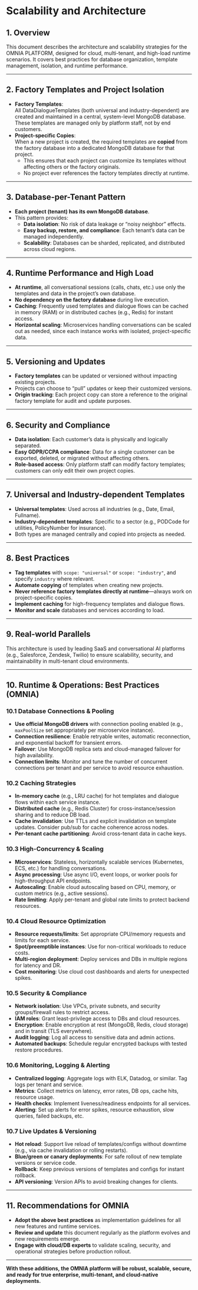 # Scalability and Architecture

## 1. Overview

This document describes the architecture and scalability strategies for the OMNIA PLATFORM, designed for cloud, multi-tenant, and high-load runtime scenarios. It covers best practices for database organization, template management, isolation, and runtime performance.

---

## 2. Factory Templates and Project Isolation

- **Factory Templates**:  
  All DataDialogueTemplates (both universal and industry-dependent) are created and maintained in a central, system-level MongoDB database. These templates are managed only by platform staff, not by end customers.
- **Project-specific Copies**:  
  When a new project is created, the required templates are **copied** from the factory database into a dedicated MongoDB database for that project.  
  - This ensures that each project can customize its templates without affecting others or the factory originals.
  - No project ever references the factory templates directly at runtime.

---

## 3. Database-per-Tenant Pattern

- **Each project (tenant) has its own MongoDB database**.
- This pattern provides:
  - **Data isolation**: No risk of data leakage or “noisy neighbor” effects.
  - **Easy backup, restore, and compliance**: Each tenant’s data can be managed independently.
  - **Scalability**: Databases can be sharded, replicated, and distributed across cloud regions.

---

## 4. Runtime Performance and High Load

- **At runtime**, all conversational sessions (calls, chats, etc.) use only the templates and data in the project’s own database.
- **No dependency on the factory database** during live execution.
- **Caching**: Frequently used templates and dialogue flows can be cached in memory (RAM) or in distributed caches (e.g., Redis) for instant access.
- **Horizontal scaling**: Microservices handling conversations can be scaled out as needed, since each instance works with isolated, project-specific data.

---

## 5. Versioning and Updates

- **Factory templates** can be updated or versioned without impacting existing projects.
- Projects can choose to “pull” updates or keep their customized versions.
- **Origin tracking**: Each project copy can store a reference to the original factory template for audit and update purposes.

---

## 6. Security and Compliance

- **Data isolation**: Each customer’s data is physically and logically separated.
- **Easy GDPR/CCPA compliance**: Data for a single customer can be exported, deleted, or migrated without affecting others.
- **Role-based access**: Only platform staff can modify factory templates; customers can only edit their own project copies.

---

## 7. Universal and Industry-dependent Templates

- **Universal templates**: Used across all industries (e.g., Date, Email, Fullname).
- **Industry-dependent templates**: Specific to a sector (e.g., PODCode for utilities, PolicyNumber for insurance).
- Both types are managed centrally and copied into projects as needed.

---

## 8. Best Practices

- **Tag templates** with `scope: "universal"` or `scope: "industry"`, and specify `industry` where relevant.
- **Automate copying** of templates when creating new projects.
- **Never reference factory templates directly at runtime**—always work on project-specific copies.
- **Implement caching** for high-frequency templates and dialogue flows.
- **Monitor and scale** databases and services according to load.

---

## 9. Real-world Parallels

This architecture is used by leading SaaS and conversational AI platforms (e.g., Salesforce, Zendesk, Twilio) to ensure scalability, security, and maintainability in multi-tenant cloud environments.

---

## 10. Runtime & Operations: Best Practices (OMNIA)

### 10.1 Database Connections & Pooling
- **Use official MongoDB drivers** with connection pooling enabled (e.g., `maxPoolSize` set appropriately per microservice instance).
- **Connection resilience**: Enable retryable writes, automatic reconnection, and exponential backoff for transient errors.
- **Failover**: Use MongoDB replica sets and cloud-managed failover for high availability.
- **Connection limits**: Monitor and tune the number of concurrent connections per tenant and per service to avoid resource exhaustion.

### 10.2 Caching Strategies
- **In-memory cache** (e.g., LRU cache) for hot templates and dialogue flows within each service instance.
- **Distributed cache** (e.g., Redis Cluster) for cross-instance/session sharing and to reduce DB load.
- **Cache invalidation**: Use TTLs and explicit invalidation on template updates. Consider pub/sub for cache coherence across nodes.
- **Per-tenant cache partitioning**: Avoid cross-tenant data in cache keys.

### 10.3 High-Concurrency & Scaling
- **Microservices**: Stateless, horizontally scalable services (Kubernetes, ECS, etc.) for handling conversations.
- **Async processing**: Use async I/O, event loops, or worker pools for high-throughput API endpoints.
- **Autoscaling**: Enable cloud autoscaling based on CPU, memory, or custom metrics (e.g., active sessions).
- **Rate limiting**: Apply per-tenant and global rate limits to protect backend resources.

### 10.4 Cloud Resource Optimization
- **Resource requests/limits**: Set appropriate CPU/memory requests and limits for each service.
- **Spot/preemptible instances**: Use for non-critical workloads to reduce costs.
- **Multi-region deployment**: Deploy services and DBs in multiple regions for latency and DR.
- **Cost monitoring**: Use cloud cost dashboards and alerts for unexpected spikes.

### 10.5 Security & Compliance
- **Network isolation**: Use VPCs, private subnets, and security groups/firewall rules to restrict access.
- **IAM roles**: Grant least-privilege access to DBs and cloud resources.
- **Encryption**: Enable encryption at rest (MongoDB, Redis, cloud storage) and in transit (TLS everywhere).
- **Audit logging**: Log all access to sensitive data and admin actions.
- **Automated backups**: Schedule regular encrypted backups with tested restore procedures.

### 10.6 Monitoring, Logging & Alerting
- **Centralized logging**: Aggregate logs with ELK, Datadog, or similar. Tag logs per tenant and service.
- **Metrics**: Collect metrics on latency, error rates, DB ops, cache hits, resource usage.
- **Health checks**: Implement liveness/readiness endpoints for all services.
- **Alerting**: Set up alerts for error spikes, resource exhaustion, slow queries, failed backups, etc.

### 10.7 Live Updates & Versioning
- **Hot reload**: Support live reload of templates/configs without downtime (e.g., via cache invalidation or rolling restarts).
- **Blue/green or canary deployments**: For safe rollout of new template versions or service code.
- **Rollback**: Keep previous versions of templates and configs for instant rollback.
- **API versioning**: Version APIs to avoid breaking changes for clients.

---

## 11. Recommendations for OMNIA

- **Adopt the above best practices** as implementation guidelines for all new features and runtime services.
- **Review and update** this document regularly as the platform evolves and new requirements emerge.
- **Engage with cloud/DB experts** to validate scaling, security, and operational strategies before production rollout.

---

**With these additions, the OMNIA platform will be robust, scalable, secure, and ready for true enterprise, multi-tenant, and cloud-native deployments.** 